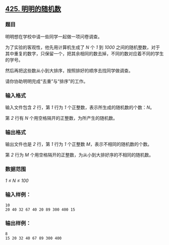 ## [425. 明明的随机数](https://www.acwing.com/problem/content/427/)

### 题目

明明想在学校中请一些同学一起做一项问卷调查。

为了实验的客观性，他先用计算机生成了 *N* 个 *1* 到 *1000* 之间的随机整数，对于其中重复的数字，只保留一个，把其余相同的数去掉，不同的数对应着不同的学生的学号。

然后再把这些数从小到大排序，按照排好的顺序去找同学做调查。

请你协助明明完成“去重”与“排序”的工作。

### 输入格式

输入文件包含 *2* 行，第 *1* 行为 *1* 个正整数，表示所生成的随机数的个数：*N*。

第 *2* 行有 *N* 个用空格隔开的正整数，为所产生的随机数。

### 输出格式

输出文件也是 *2* 行，第 *1* 行为 *1* 个正整数 *M*，表示不相同的随机数的个数。

第 *2* 行为 *M* 个用空格隔开的正整数，为从小到大排好序的不相同的随机数。

### 数据范围

*1 ≤ N ≤ 100*

### 输入样例：

```
10
20 40 32 67 40 20 89 300 400 15
```

### 输出样例：

```
8
15 20 32 40 67 89 300 400
```
